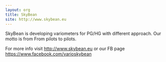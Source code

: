 ```yaml
---
layout: org
title: SkyBean
site: http://www.skybean.eu
---
```

SkyBean is developing variometers for PG/HG with different approach.
Our motto is from From pilots to pilots.

For more info visit <http://www.skybean.eu>
or our FB page https://www.facebook.com/varioskybean


